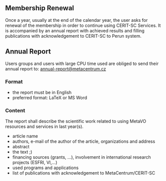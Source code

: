 ## Membership Renewal

Once a year, usually at the end of the calendar year, the user asks for renewal of the membership in order to continue using CERIT-SC Services. It is accompanied by an annual report with achieved results and filling publications with acknowledgement to CERIT-SC to Perun system.

## Annual Report

Users groups and users with large CPU time used are obliged to send their annual report to: annual-report@metacentrum.cz

### Format

- the report must be in English
- preferred format: LaTeX or MS Word

### Content

The report shall describe the scientific work related to using MetaVO resources and services in last year(s).

- article name
- authors, e-mail of the author of the article, organizations and address
- abstract
- the text ;)
- financing sources (grants, ...), involvement in international research projects (ESFRI, VI,...)
- used programs and applications
- list of publications with acknowledgement to MetaCentrum/CERIT-SC

